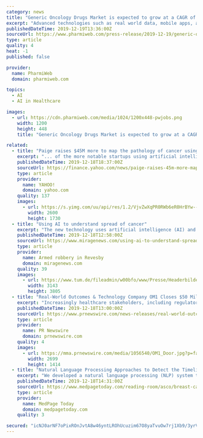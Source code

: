 ```yaml
---
category: news
title: "Generic Oncology Drugs Market is expected to grow at a CAGR of ~6.2% during the forecast period of 2018 to 2028"
excerpt: "Advanced technologies such as real world data, mobile apps, and artificial intelligence have successfully been able to achieve a high engagement ... In addition to this, the company achieved a CE mark for its gene modifying therapy used for the treatment of blood cancer. Pfizer Inc. has been focusing on the over 39 therapies, in order to ..."
publishedDateTime: 2019-12-19T13:36:00Z
sourceUrl: https://www.pharmiweb.com/press-release/2019-12-19/generic-oncology-drugs-market-is-expected-to-grow-at-a-cagr-of-62-during-the-forecast-period-of-2
type: article
quality: 4
heat: -1
published: false

provider:
  name: PharmiWeb
  domain: pharmiweb.com

topics:
  - AI
  - AI in Healthcare

images:
  - url: https://cdn.pharmiweb.com/media/1024/1200x448-pwjobs.png
    width: 1200
    height: 448
    title: "Generic Oncology Drugs Market is expected to grow at a CAGR of ~6.2% during the forecast period of 2018 to 2028"

related:
  - title: "Paige raises $45M more to map the pathology of cancer using AI"
    excerpt: "... of the more notable startups using artificial intelligence to understand and fight cancer has raised $45 million more in funding to continue building out its operations and inch closer to commercialising its work. Paige-- which applies AI-based methods such as machine learning to better map the pathology of cancer, an essential component ..."
    publishedDateTime: 2019-12-18T18:37:00Z
    sourceUrl: https://finance.yahoo.com/news/paige-raises-45m-more-map-180601977.html
    type: article
    provider:
      name: YAHOO!
      domain: yahoo.com
    quality: 137
    images:
      - url: https://s.yimg.com/uu/api/res/1.2/VjvZwXqPR0RWb6eR0HrBYw--~B/aD0xNzMwO3c9MjYwMDtzbT0xO2FwcGlkPXl0YWNoeW9u/https://media.zenfs.com/en/techcrunch_350/b90680a4ca8e41634221b3433d82e022
        width: 2600
        height: 1730
  - title: "Using AI to understand spread of cancer"
    excerpt: "The new technology uses artificial intelligence (AI) and even finds single disseminated ... which is a prerequisite for effective therapy. The vDISCO method, developed by a team led by Dr. Ali Ertürk, Director of the Institute for Tissue Engineering ..."
    publishedDateTime: 2019-12-18T12:58:00Z
    sourceUrl: https://www.miragenews.com/using-ai-to-understand-spread-of-cancer/
    type: article
    provider:
      name: Armed robbery in Revesby
      domain: miragenews.com
    quality: 39
    images:
      - url: https://www.tum.de/fileadmin/w00bfo/www/Presse/Headerbilder/191218_Ertu__rk_Cell_DeepMACT.jpg
        width: 3143
        height: 3805
  - title: "Real-World Outcomes & Technology Company OM1 Closes $50 Million Series C Financing To Make Healthcare More Measured, Precise, And Pre-Emptive"
    excerpt: "Increasingly healthcare stakeholders, including regulators, payer and providers, are seeking real-world evidence for supporting outcomes-based decision making. By organizing health information and applying artificial intelligence (AI) technology ..."
    publishedDateTime: 2019-12-18T13:00:00Z
    sourceUrl: https://www.prnewswire.com/news-releases/real-world-outcomes--technology-company-om1-closes-50-million-series-c-financing-to-make-healthcare-more-measured-precise-and-pre-emptive-300976837.html
    type: article
    provider:
      name: PR Newswire
      domain: prnewswire.com
    quality: 4
    images:
      - url: https://mma.prnewswire.com/media/1056540/OM1_Door.jpg?p=facebook
        width: 2699
        height: 1414
  - title: "Natural Language Processing Approaches to Detect the Timeline of Metastatic Recurrence of Breast Cancer"
    excerpt: "We developed a natural language processing (NLP) system to identify patient-specific timelines of metastatic breast cancer recurrence. Patients and Methods We used the OncoSHARE database, which includes merged data from the California Cancer Registry and EMRs of 8,956 women diagnosed with breast cancer in 2000 to 2018. We curated a ..."
    publishedDateTime: 2019-12-18T14:31:00Z
    sourceUrl: https://www.medpagetoday.com/reading-room/asco/breast-cancer/83936
    type: article
    provider:
      name: MedPage Today
      domain: medpagetoday.com
    quality: 3

secured: "icNJ0arNF7oPixROnJvtA8w46yntLROhUcuzim67O8yaTvuOw7rj1Xb9/3yrVhdDGrXw1cnDRblrNDo/TGp92VVR7UUhtwZyEg0k+XHhAnlVIJ4DOzUxLOdGlYiISMnJZv/m2/4aur8FarVQQqivVNTFg9ahNpKriEsxgcxW3zO7BaWZ5AchyqM+72RbJpz5K+z/JgOG8HaYlYT7eJuSRm7U5zTa43Yip2/jePUubtRHUgynMZ1qj/JWO5zSexyaoECodmlIgSf8TWRq62+oCA==;1yeyLgT/mCDW1cSa70rfTA=="
---
```


